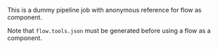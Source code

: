 This is a dummy pipeline job with anonymous reference for flow as component. 

Note that `flow.tools.json` must be generated before using a flow as a component.
